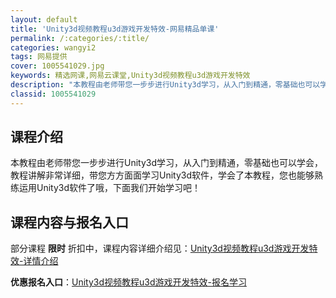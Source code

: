 ```yaml
---
layout: default
title: 'Unity3d视频教程u3d游戏开发特效-网易精品单课'
permalink: /:categories/:title/
categories: wangyi2
tags: 网易提供
cover: 1005541029.jpg
keywords: 精选网课,网易云课堂,Unity3d视频教程u3d游戏开发特效
description: "本教程由老师带您一步步进行Unity3d学习，从入门到精通，零基础也可以学会，教程讲解非常详细，带您方方面面学习Unity3d软件，学会了本教程，您也能够熟练运用Unity3d软件了哦，下面"
classid: 1005541029
---
```


## 课程介绍

本教程由老师带您一步步进行Unity3d学习，从入门到精通，零基础也可以学会，教程讲解非常详细，带您方方面面学习Unity3d软件，学会了本教程，您也能够熟练运用Unity3d软件了哦，下面我们开始学习吧！

## 课程内容与报名入口

部分课程 **限时** 折扣中，课程内容详细介绍见：[Unity3d视频教程u3d游戏开发特效-详情介绍](https://study.163.com/course/introduction/1005541029.htm?share=1&shareId=1025206652&utm_campaign=share&utm_medium=iphoneShare&utm_source=&utm_u=1025206652)

**优惠报名入口**：[Unity3d视频教程u3d游戏开发特效-报名学习](https://study.163.com/course/introduction/1005541029.htm?share=1&shareId=1025206652&utm_campaign=share&utm_medium=iphoneShare&utm_source=&utm_u=1025206652)

